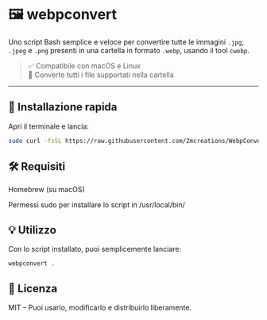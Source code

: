 # 🖼️ webpconvert

Uno script Bash semplice e veloce per convertire tutte le immagini `.jpg`, `.jpeg` e `.png` presenti in una cartella in formato `.webp`, usando il tool `cwebp`.

> ✅ Compatibile con macOS e Linux  
> 🚀 Converte tutti i file supportati nella cartella

---

## 🚀 Installazione rapida

Apri il terminale e lancia:

```bash
sudo curl -fsSL https://raw.githubusercontent.com/2mcreations/WebpConverter/refs/heads/main/install-webpconvert.sh | bash
```

## 🛠️ Requisiti
Homebrew (su macOS)

Permessi sudo per installare lo script in /usr/local/bin/

## 💡 Utilizzo
Con lo script installato, puoi semplicemente lanciare:

```bash
webpconvert .
```

## 🤝 Licenza
MIT – Puoi usarlo, modificarlo e distribuirlo liberamente.